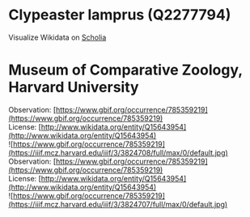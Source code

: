 
Clypeaster lamprus (Q2277794)
=============================
  
Visualize Wikidata on [Scholia](https://scholia.toolforge.org/taxon/Q2277794)
# Museum of Comparative Zoology, Harvard University
  
Observation: [https://www.gbif.org/occurrence/785359219](https://www.gbif.org/occurrence/785359219)  
License: [http://www.wikidata.org/entity/Q15643954](http://www.wikidata.org/entity/Q15643954)  
![https://www.gbif.org/occurrence/785359219](https://iiif.mcz.harvard.edu/iiif/3/3824708/full/max/0/default.jpg)  
Observation: [https://www.gbif.org/occurrence/785359219](https://www.gbif.org/occurrence/785359219)  
License: [http://www.wikidata.org/entity/Q15643954](http://www.wikidata.org/entity/Q15643954)  
![https://www.gbif.org/occurrence/785359219](https://iiif.mcz.harvard.edu/iiif/3/3824707/full/max/0/default.jpg)